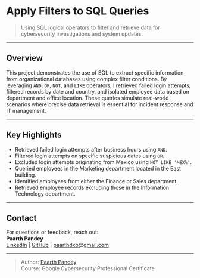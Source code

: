 # Apply Filters to SQL Queries

> Using SQL logical operators to filter and retrieve data for cybersecurity investigations and system updates.

---

## Overview

This project demonstrates the use of SQL to extract specific information from organizational databases using complex filter conditions. By leveraging `AND`, `OR`, `NOT`, and `LIKE` operators, I retrieved failed login attempts, filtered records by date and country, and isolated employee data based on department and office location. These queries simulate real-world scenarios where precise data retrieval is essential for incident response and IT management.

---

## Key Highlights

- Retrieved failed login attempts after business hours using `AND`.
- Filtered login attempts on specific suspicious dates using `OR`.
- Excluded login attempts originating from Mexico using `NOT LIKE 'MEX%'`.
- Queried employees in the Marketing department located in the East building.
- Identified employees from either the Finance or Sales department.
- Retrieved employee records excluding those in the Information Technology department.

---

## Contact

For questions or feedback, reach out:  
**Paarth Pandey**  
[LinkedIn](https://www.linkedin.com/in/paarth-pandey-13779529b/) | [GitHub](https://github.com/paarthpandey10) | paarthdxb@gmail.com

---

> Author: [Paarth Pandey](https://github.com/paarthpandey10)  
> Course: Google Cybersecurity Professional Certificate
